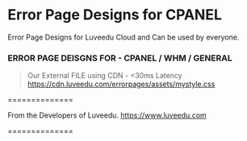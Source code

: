 # Error Page Designs for CPANEL
Error Page Designs for Luveedu Cloud and Can be used by everyone.

### ERROR PAGE DEISGNS FOR - CPANEL / WHM / GENERAL

> Our External FILE using CDN - <30ms Latency
> https://cdn.luveedu.com/errorpages/assets/mystyle.css

==============

From the Developers of Luveedu.
https://www.luveedu.com

==============
